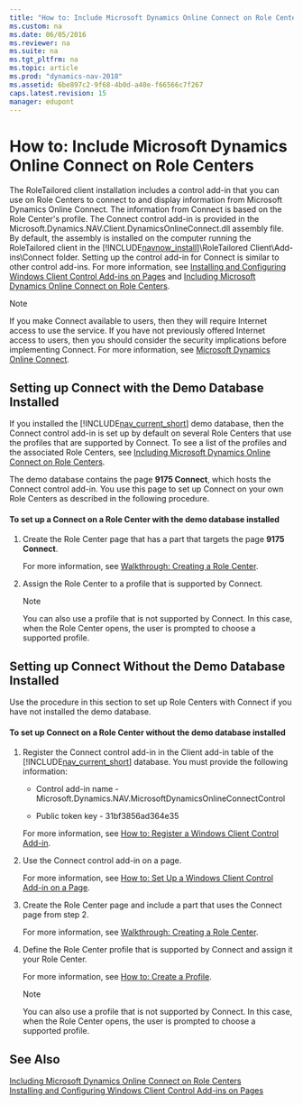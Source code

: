 ```yaml
---
title: "How to: Include Microsoft Dynamics Online Connect on Role Centers"
ms.custom: na
ms.date: 06/05/2016
ms.reviewer: na
ms.suite: na
ms.tgt_pltfrm: na
ms.topic: article
ms.prod: "dynamics-nav-2018"
ms.assetid: 6be897c2-9f68-4b0d-a40e-f66566c7f267
caps.latest.revision: 15
manager: edupont
---
```

# How to: Include Microsoft Dynamics Online Connect on Role Centers
The RoleTailored client installation includes a control add-in that you can use on Role Centers to connect to and display information from Microsoft Dynamics Online Connect. The information from Connect is based on the Role Center's profile. The Connect control add-in is provided in the Microsoft.Dynamics.NAV.Client.DynamicsOnlineConnect.dll assembly file. By default, the assembly is installed on the computer running the RoleTailored client in the [!INCLUDE[navnow_install](includes/navnow_install_md.md)]\\RoleTailored Client\\Add-ins\\Connect folder. Setting up the control add-in for Connect is similar to other control add-ins. For more information, see [Installing and Configuring Windows Client Control Add-ins on Pages](Installing-and-Configuring-Windows-Client-Control-Add-ins-on-Pages.md) and [Including Microsoft Dynamics Online Connect on Role Centers](Including-Microsoft-Dynamics-Online-Connect-on-Role-Centers.md).  

> [!NOTE]  
>  If you make Connect available to users, then they will require Internet access to use the service. If you have not previously offered Internet access to users, then you should consider the security implications before implementing Connect. For more information, see [Microsoft Dynamics Online Connect](Microsoft-Dynamics-Online-Connect.md).  

## Setting up Connect with the Demo Database Installed  
 If you installed the [!INCLUDE[nav_current_short](includes/nav_current_short_md.md)] demo database, then the Connect control add-in is set up by default on several Role Centers that use the profiles that are supported by Connect. To see a list of the profiles and the associated Role Centers, see [Including Microsoft Dynamics Online Connect on Role Centers](Including-Microsoft-Dynamics-Online-Connect-on-Role-Centers.md).  

 The demo database contains the page **9175 Connect**, which hosts the Connect control add-in. You use this page to set up Connect on your own Role Centers as described in the following procedure.  

#### To set up a Connect on a Role Center with the demo database installed  

1.  Create the Role Center page that has a part that targets the page **9175 Connect**.  

     For more information, see [Walkthrough: Creating a Role Center](Walkthrough--Creating-a-Role-Center.md).  

2.  Assign the Role Center to a profile that is supported by Connect.  

    > [!NOTE]  
    >  You can also use a profile that is not supported by Connect. In this case, when the Role Center opens, the user is prompted to choose a supported profile.  

## Setting up Connect Without the Demo Database Installed  
 Use the procedure in this section to set up Role Centers with Connect if you have not installed the demo database.  

#### To set up Connect on a Role Center without the demo database installed  

1.  Register the Connect control add-in in the Client add-in table of the [!INCLUDE[nav_current_short](includes/nav_current_short_md.md)] database. You must provide the following information:  

    -   Control add-in name - Microsoft.Dynamics.NAV.MicrosoftDynamicsOnlineConnectControl  

    -   Public token key - 31bf3856ad364e35  

     For more information, see [How to: Register a Windows Client Control Add-in](How-to--Register-a-Windows-Client-Control-Add-in.md).  

2.  Use the Connect control add-in on a page.  

     For more information, see [How to: Set Up a Windows Client Control Add-in on a Page](How-to--Set-Up-a-Windows-Client-Control-Add-in-on-a-Page.md).  

3.  Create the Role Center page and include a part that uses the Connect page from step 2.  

     For more information, see [Walkthrough: Creating a Role Center](Walkthrough--Creating-a-Role-Center.md).  

4.  Define the Role Center profile that is supported by Connect and assign it your Role Center.  

     For more information, see [How to: Create a Profile](how-to-create-a-profile.md).  
  
    > [!NOTE]  
    >  You can also use a profile that is not supported by Connect. In this case, when the Role Center opens, the user is prompted to choose a supported profile.  

## See Also  
 [Including Microsoft Dynamics Online Connect on Role Centers](Including-Microsoft-Dynamics-Online-Connect-on-Role-Centers.md)   
 [Installing and Configuring Windows Client Control Add-ins on Pages](Installing-and-Configuring-Windows-Client-Control-Add-ins-on-Pages.md)
